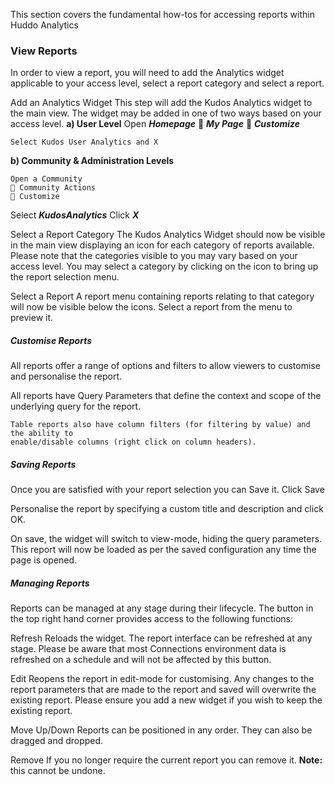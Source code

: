 This section covers the fundamental how-tos for accessing reports within Huddo Analytics

### View Reports

In order to view a report, you will need to add the Analytics widget applicable to your access level, select a report category and select a report.

Add an Analytics Widget
This step will add the Kudos Analytics widget to the main view. The widget may be added in one of two ways based on your access level.
**a) User Level**
Open **_Homepage_**
 **_My Page_**
 **_Customize_**


```
Select Kudos User Analytics and X
```
**b) Community & Administration Levels**

```
Open a Community
 Community Actions
 Customize
```

Select **_KudosAnalytics_**
Click **_X_**


Select a Report Category
The Kudos Analytics Widget should now be visible in the main view displaying an icon for each category of reports available. Please note that the categories visible to you
may vary based on your access level. You may select a category by clicking on the icon to bring up the report selection menu.


Select a Report
A report menu containing reports relating to that category will now be visible below the icons. Select a report from the menu to preview it.


##### Customise Reports

All reports offer a range of options and filters to allow viewers to customise and personalise the report.

All reports have Query Parameters that define the context and scope of the
underlying query for the report.

```
Table reports also have column filters (for filtering by value) and the ability to
enable/disable columns (right click on column headers).
```

##### Saving Reports

Once you are satisfied with your report selection you can Save it. Click Save

Personalise the report by specifying a custom title and description and click OK.


On save, the widget will switch to view-mode, hiding the query parameters. This report will now be loaded as per the saved configuration any time the page is opened.


##### Managing Reports

Reports can be managed at any stage during their lifecycle. The button in the top right hand corner provides access to the following functions:

Refresh
Reloads the widget. The report interface can be refreshed at any stage. Please be aware that most Connections environment data is refreshed on a schedule and will not
be affected by this button.

Edit
Reopens the report in edit-mode for customising. Any changes to the report parameters that are made to the report and saved will overwrite the existing report. Please
ensure you add a new widget if you wish to keep the existing report.

Move Up/Down
Reports can be positioned in any order. They can also be dragged and dropped.

Remove
If you no longer require the current report you can remove it. **Note:** this cannot be undone.
